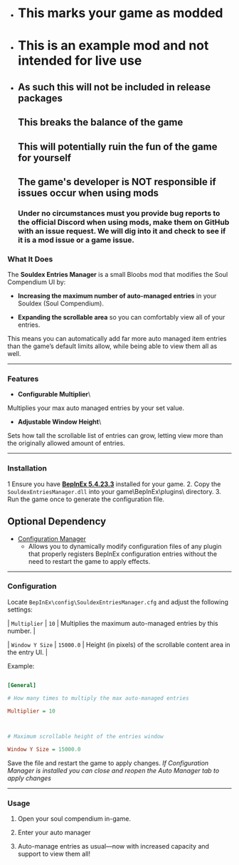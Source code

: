  - # This marks your game as modded
 - # This is an example mod and not intended for live use
 - ## As such this will not be included in release packages
   ## This breaks the balance of the game
   ## This will potentially ruin the fun of the game for yourself
   ## The game's developer is NOT responsible if issues occur when using mods
   ### Under no circumstances must you provide bug reports to the official Discord when using mods, make them on GitHub with an issue request. We will dig into it and check to see if it is a mod issue or a game issue.


### What It Does

  

The **Souldex Entries Manager** is a small Bloobs mod that modifies the Soul Compendium UI by:
-  **Increasing the maximum number of auto-managed entries** in your Souldex (Soul Compendium).

-  **Expanding the scrollable area** so you can comfortably view all of your entries.

  

This means you can automatically add far more auto managed item entries than the game’s default limits allow, while being able to view them all as well.

  

---

  

### Features

  

-  **Configurable Multiplier**\

Multiplies your max auto managed entries by your set value.

  

-  **Adjustable Window Height**\

Sets how tall the scrollable list of entries can grow, letting view more than the originally allowed amount of entries.

  

---

  

### Installation

  
1 Ensure you have **[BepInEx 5.4.23.3](https://github.com/BepInEx/BepInEx/releases/tag/v5.4.23.3)** installed for your game.
2. Copy the `SouldexEntriesManager.dll` into your game\BepInEx\plugins\ directory.
3. Run the game once to generate the configuration file.

## Optional Dependency

 - [Configuration Manager](https://github.com/BepInEx/BepInEx.ConfigurationManager)
	 - Allows you to dynamically modify configuration files of any plugin that properly registers BepInEx configuration entries without the need to restart the game to apply effects.

  

---

  

### Configuration

  

Locate `BepInEx\config\SouldexEntriesManager.cfg` and adjust the following settings:


| `Multiplier` | `10` | Multiplies the maximum auto-managed entries by this number. |

| `Window Y Size` | `15000.0` | Height (in pixels) of the scrollable content area in the entry UI. |

  

Example:

  

```ini

[General]

# How many times to multiply the max auto-managed entries

Multiplier = 10

  

# Maximum scrollable height of the entries window

Window Y Size = 15000.0

```

  

Save the file and restart the game to apply changes.
*If Configuration Manager is installed you can close and reopen the Auto Manager tab to apply changes*

  

---

  

### Usage

  

1. Open your soul compendium in-game.
2. Enter your auto manager

3. Auto-manage entries as usual—now with increased capacity and support to view them all!

